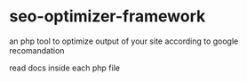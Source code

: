 # seo-optimizer-framework
an php tool to optimize output of your site according to google recomandation

read docs inside each php file
